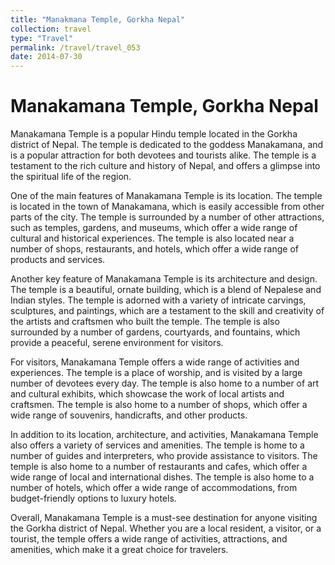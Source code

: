 ```yaml
---
title: "Manakmana Temple, Gorkha Nepal"
collection: travel
type: "Travel"
permalink: /travel/travel_053
date: 2014-07-30
---
```


# Manakamana Temple, Gorkha Nepal
Manakamana Temple is a popular Hindu temple located in the Gorkha district of Nepal. The temple is dedicated to the goddess Manakamana, and is a popular attraction for both devotees and tourists alike. The temple is a testament to the rich culture and history of Nepal, and offers a glimpse into the spiritual life of the region.

One of the main features of Manakamana Temple is its location. The temple is located in the town of Manakamana, which is easily accessible from other parts of the city. The temple is surrounded by a number of other attractions, such as temples, gardens, and museums, which offer a wide range of cultural and historical experiences. The temple is also located near a number of shops, restaurants, and hotels, which offer a wide range of products and services.

Another key feature of Manakamana Temple is its architecture and design. The temple is a beautiful, ornate building, which is a blend of Nepalese and Indian styles. The temple is adorned with a variety of intricate carvings, sculptures, and paintings, which are a testament to the skill and creativity of the artists and craftsmen who built the temple. The temple is also surrounded by a number of gardens, courtyards, and fountains, which provide a peaceful, serene environment for visitors.

For visitors, Manakamana Temple offers a wide range of activities and experiences. The temple is a place of worship, and is visited by a large number of devotees every day. The temple is also home to a number of art and cultural exhibits, which showcase the work of local artists and craftsmen. The temple is also home to a number of shops, which offer a wide range of souvenirs, handicrafts, and other products.

In addition to its location, architecture, and activities, Manakamana Temple also offers a variety of services and amenities. The temple is home to a number of guides and interpreters, who provide assistance to visitors. The temple is also home to a number of restaurants and cafes, which offer a wide range of local and international dishes. The temple is also home to a number of hotels, which offer a wide range of accommodations, from budget-friendly options to luxury hotels.

Overall, Manakamana Temple is a must-see destination for anyone visiting the Gorkha district of Nepal. Whether you are a local resident, a visitor, or a tourist, the temple offers a wide range of activities, attractions, and amenities, which make it a great choice for travelers.
